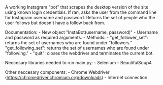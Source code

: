 A working Instagram "bot" that scrapes the desktop version of the site using known login credentials. If ran, asks the user from the command line for Instagram username and password. Returns the set of people who the user follows but doesn't have a follow back from.


Documentation:
	- New object "InstaBot(username, password)"
				- Username and password as required arguments.
				- Methods:
						- "get_follower_set": returns the set of usernames who are found under "followers."
						- "get_following_set": returns the set of usernames who are found under "following."
						- "quit": closes the webdriver and terminates the current bot.

Neccesary libraries needed to run main.py:
		- Selenium
		- BeautifulSoup4

Other neccesary components:
		- Chrome Webdriver (https://chromedriver.chromium.org/downloads)
		- Internet connection
